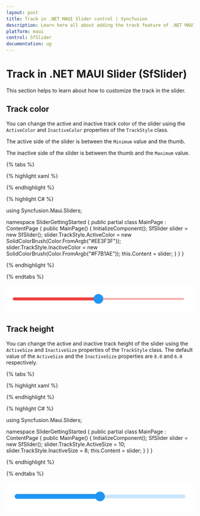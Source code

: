 ```yaml
---
layout: post
title: Track in .NET MAUI Slider control | Syncfusion
description: Learn here all about adding the track feature of .NET MAUI Slider (SfSlider) control and more.
platform: maui
control: SfSlider
documentation: ug
---
```


# Track in .NET MAUI Slider (SfSlider)

This section helps to learn about how to customize the track in the slider.

## Track color

You can change the active and inactive track color of the slider using the `ActiveColor` and `InactiveColor` properties of the `TrackStyle` class.

The active side of the slider is between the `Minimum` value and the thumb.

The inactive side of the slider is between the thumb and the `Maximum` value.

{% tabs %}

{% highlight xaml %}

<ContentPage>
   <sliders:SfSlider>
      <sliders:SfSlider.TrackStyle>
         <sliders:SliderTrackStyle ActiveColor="#EE3F3F" InactiveColor="#F7B1AE" />
      </sliders:SfSlider.TrackStyle>
   </sliders:SfSlider>
 </ContentPage>

{% endhighlight %}

{% highlight C# %}

using Syncfusion.Maui.Sliders;

namespace SliderGettingStarted
{
    public partial class MainPage : ContentPage
    {
        public MainPage()
        {
            InitializeComponent();
          	SfSlider slider = new SfSlider();
			slider.TrackStyle.ActiveColor = new SolidColorBrush(Color.FromArgb("#EE3F3F"));
			slider.TrackStyle.InactiveColor = new SolidColorBrush(Color.FromArgb("#F7B1AE"));
			this.Content = slider;
        }
    }
}

{% endhighlight %}

{% endtabs %}

![Slider track color](images/track/track-color.png)

## Track height

You can change the active and inactive track height of the slider using the `ActiveSize` and `InactiveSize` properties of the `TrackStyle` class. The default value of the `ActiveSize` and the `InactiveSize` properties are `8.0` and `6.0` respectively.

{% tabs %}

{% highlight xaml %}

<ContentPage>
    <sliders:SfSlider>
            <sliders:SfSlider.TrackStyle>
                <sliders:SliderTrackStyle ActiveSize="10" InactiveSize="8" />
            </sliders:SfSlider.TrackStyle>
        </sliders:SfSlider>
 </ContentPage>

{% endhighlight %}

{% highlight C# %}

using Syncfusion.Maui.Sliders;

namespace SliderGettingStarted
{
    public partial class MainPage : ContentPage
    {
        public MainPage()
        {
            InitializeComponent();
          	SfSlider slider = new SfSlider();
			slider.TrackStyle.ActiveSize = 10;
			slider.TrackStyle.InactiveSize = 8;
			this.Content = slider;
        }
    }
}

{% endhighlight %}

{% endtabs %}

![Slider track size](images/track/track-size.png)
